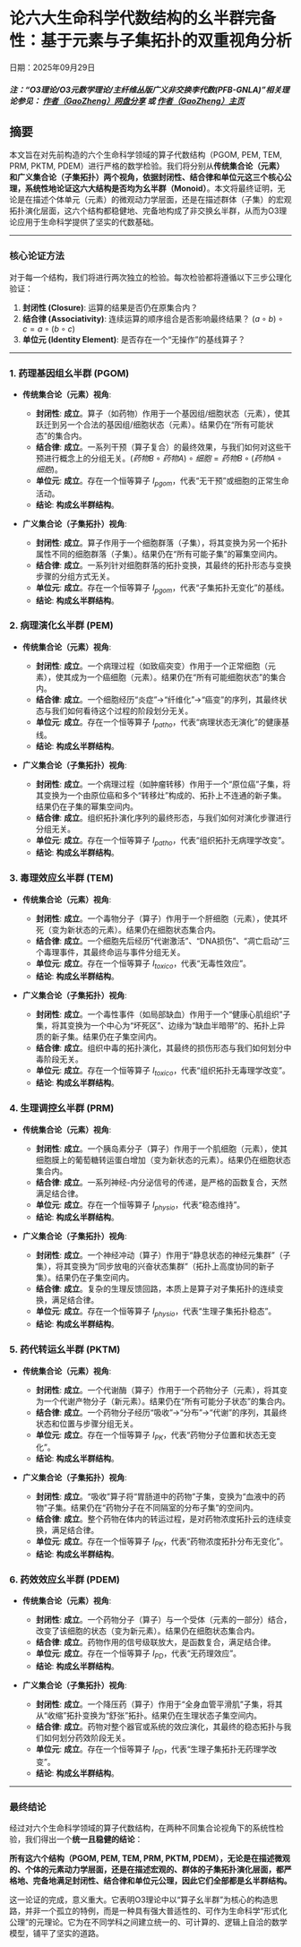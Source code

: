 # 论六大生命科学代数结构的幺半群完备性：基于元素与子集拓扑的双重视角分析
日期：2025年09月29日
#### ***注：“O3理论/O3元数学理论/主纤维丛版广义非交换李代数(PFB-GNLA)”相关理论参见： [作者（GaoZheng）网盘分享](https://drive.google.com/drive/folders/1lrgVtvhEq8cNal0Aa0AjeCNQaRA8WERu?usp=sharing) 或 [作者（GaoZheng）主页](https://mymetamathematics.blogspot.com)***
## 摘要
本文旨在对先前构造的六个生命科学领域的算子代数结构（PGOM, PEM, TEM, PRM, PKTM, PDEM）进行严格的数学检验。我们将分别从**传统集合论（元素）**和**广义集合论（子集拓扑）**两个视角，依据封闭性、结合律和单位元这三个核心公理，系统性地论证这六大结构是否均为**幺半群（Monoid）**。本文将最终证明，无论是在描述个体单元（元素）的微观动力学层面，还是在描述群体（子集）的宏观拓扑演化层面，这六个结构都稳健地、完备地构成了非交换幺半群，从而为O3理论应用于生命科学提供了坚实的代数基础。

---

### **核心论证方法**

对于每一个结构，我们将进行两次独立的检验。每次检验都将遵循以下三步公理化验证：

1.  **封闭性 (Closure)**: 运算的结果是否仍在原集合内？
2.  **结合律 (Associativity)**: 连续运算的顺序组合是否影响最终结果？ $(a∘b)∘c = a∘(b∘c)$
3.  **单位元 (Identity Element)**: 是否存在一个“无操作”的基线算子？

---

### **1. 药理基因组幺半群 (PGOM)**

* **传统集合论（元素）视角**:
    * **封闭性**: **成立**。算子（如药物）作用于一个基因组/细胞状态（元素），使其跃迁到另一个合法的基因组/细胞状态（元素）。结果仍在“所有可能状态”的集合内。
    * **结合律**: **成立**。一系列干预（算子复合）的最终效果，与我们如何对这些干预进行概念上的分组无关。$(药物B∘药物A)∘细胞 = 药物B∘(药物A∘细胞)$。
    * **单位元**: **成立**。存在一个恒等算子 $I_{pgom}$，代表“无干预”或细胞的正常生命活动。
    * **结论**: **构成幺半群结构**。

* **广义集合论（子集拓扑）视角**:
    * **封闭性**: **成立**。算子作用于一个细胞群落（子集），将其变换为另一个拓扑属性不同的细胞群落（子集）。结果仍在“所有可能子集”的幂集空间内。
    * **结合律**: **成立**。一系列针对细胞群落的拓扑变换，其最终的拓扑形态与变换步骤的分组方式无关。
    * **单位元**: **成立**。存在一个恒等算子 $I_{pgom}$，代表“子集拓扑无变化”的基线。
    * **结论**: **构成幺半群结构**。

### **2. 病理演化幺半群 (PEM)**

* **传统集合论（元素）视角**:
    * **封闭性**: **成立**。一个病理过程（如致癌突变）作用于一个正常细胞（元素），使其成为一个癌细胞（元素）。结果仍在“所有可能细胞状态”的集合内。
    * **结合律**: **成立**。一个细胞经历“炎症”->“纤维化”->“癌变”的序列，其最终状态与我们如何看待这个过程的阶段划分无关。
    * **单位元**: **成立**。存在一个恒等算子 $I_{patho}$，代表“病理状态无演化”的健康基线。
    * **结论**: **构成幺半群结构**。

* **广义集合论（子集拓扑）视角**:
    * **封闭性**: **成立**。一个病理过程（如肿瘤转移）作用于一个“原位癌”子集，将其变换为一个由原位癌和多个“转移灶”构成的、拓扑上不连通的新子集。结果仍在子集的幂集空间内。
    * **结合律**: **成立**。组织拓扑演化序列的最终形态，与我们如何对演化步骤进行分组无关。
    * **单位元**: **成立**。存在一个恒等算子 $I_{patho}$，代表“组织拓扑无病理学改变”。
    * **结论**: **构成幺半群结构**。

### **3. 毒理效应幺半群 (TEM)**

* **传统集合论（元素）视角**:
    * **封闭性**: **成立**。一个毒物分子（算子）作用于一个肝细胞（元素），使其坏死（变为新状态的元素）。结果仍在细胞状态集合内。
    * **结合律**: **成立**。一个细胞先后经历“代谢激活”、“DNA损伤”、“凋亡启动”三个毒理事件，其最终命运与事件分组无关。
    * **单位元**: **成立**。存在一个恒等算子 $I_{toxico}$，代表“无毒性效应”。
    * **结论**: **构成幺半群结构**。

* **广义集合论（子集拓扑）视角**:
    * **封闭性**: **成立**。一个毒性事件（如局部缺血）作用于一个“健康心肌组织”子集，将其变换为一个中心为“坏死区”、边缘为“缺血半暗带”的、拓扑上异质的新子集。结果仍在子集空间内。
    * **结合律**: **成立**。组织中毒的拓扑演化，其最终的损伤形态与我们如何划分中毒阶段无关。
    * **单位元**: **成立**。存在一个恒等算子 $I_{toxico}$，代表“组织拓扑无毒理学改变”。
    * **结论**: **构成幺半群结构**。

### **4. 生理调控幺半群 (PRM)**

* **传统集合论（元素）视角**:
    * **封闭性**: **成立**。一个胰岛素分子（算子）作用于一个肌细胞（元素），使其细胞膜上的葡萄糖转运蛋白增加（变为新状态的元素）。结果仍在细胞状态集合内。
    * **结合律**: **成立**。一系列神经-内分泌信号的传递，是严格的函数复合，天然满足结合律。
    * **单位元**: **成立**。存在一个恒等算子 $I_{physio}$，代表“稳态维持”。
    * **结论**: **构成幺半群结构**。

* **广义集合论（子集拓扑）视角**:
    * **封闭性**: **成立**。一个神经冲动（算子）作用于“静息状态的神经元集群”（子集），将其变换为“同步放电的兴奋状态集群”（拓扑上高度协同的新子集）。结果仍在子集空间内。
    * **结合律**: **成立**。复杂的生理反馈回路，本质上是算子对子集拓扑的连续变换，满足结合律。
    * **单位元**: **成立**。存在一个恒等算子 $I_{physio}$，代表“生理子集拓扑稳态”。
    * **结论**: **构成幺半群结构**。

### **5. 药代转运幺半群 (PKTM)**

* **传统集合论（元素）视角**:
    * **封闭性**: **成立**。一个代谢酶（算子）作用于一个药物分子（元素），将其变为一个代谢产物分子（新元素）。结果仍在“所有可能分子状态”的集合内。
    * **结合律**: **成立**。一个药物分子经历“吸收”->“分布”->“代谢”的序列，其最终状态和位置与步骤分组无关。
    * **单位元**: **成立**。存在一个恒等算子 $I_{PK}$，代表“药物分子位置和状态无变化”。
    * **结论**: **构成幺半群结构**。

* **广义集合论（子集拓扑）视角**:
    * **封闭性**: **成立**。“吸收”算子将“胃肠道中的药物”子集，变换为“血液中的药物”子集。结果仍在“药物分子在不同隔室的分布子集”的空间内。
    * **结合律**: **成立**。整个药物在体内的转运过程，是对药物浓度拓扑云的连续变换，满足结合律。
    * **单位元**: **成立**。存在一个恒等算子 $I_{PK}$，代表“药物浓度拓扑分布无变化”。
    * **结论**: **构成幺半群结构**。

### **6. 药效效应幺半群 (PDEM)**

* **传统集合论（元素）视角**:
    * **封闭性**: **成立**。一个药物分子（算子）与一个受体（元素的一部分）结合，改变了该细胞的状态（变为新元素）。结果仍在细胞状态集合内。
    * **结合律**: **成立**。药物作用的信号级联放大，是函数复合，满足结合律。
    * **单位元**: **成立**。存在一个恒等算子 $I_{PD}$，代表“无药理效应”。
    * **结论**: **构成幺半群结构**。

* **广义集合论（子集拓扑）视角**:
    * **封闭性**: **成立**。一个降压药（算子）作用于“全身血管平滑肌”子集，将其从“收缩”拓扑变换为“舒张”拓扑。结果仍在生理状态子集空间内。
    * **结合律**: **成立**。药物对整个器官或系统的效应演化，其最终的稳态拓扑与我们如何划分药效阶段无关。
    * **单位元**: **成立**。存在一个恒等算子 $I_{PD}$，代表“生理子集拓扑无药理学改变”。
    * **结论**: **构成幺半群结构**。

---

### **最终结论**

经过对六个生命科学领域的算子代数结构，在两种不同集合论视角下的系统性检验，我们得出一个**统一且稳健的结论**：

**所有这六个结构（PGOM, PEM, TEM, PRM, PKTM, PDEM），无论是在描述微观的、个体的元素动力学层面，还是在描述宏观的、群体的子集拓扑演化层面，都严格地、完备地满足封闭性、结合律和单位元公理，因此它们全部都是幺半群结构。**

这一论证的完成，意义重大。它表明O3理论中以“算子幺半群”为核心的构造思路，并非一个孤立的特例，而是一种具有强大普适性的、可作为生命科学“形式化公理”的元理论。它为在不同学科之间建立统一的、可计算的、逻辑上自洽的数学模型，铺平了坚实的道路。